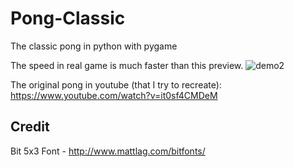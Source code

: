 # Pong-Classic

The classic pong in python with pygame

The speed in real game is much faster than this preview.
![demo2](https://cloud.githubusercontent.com/assets/12080537/21948466/70a0022c-da26-11e6-8996-87f180943b66.gif)

The original pong in youtube (that I try to recreate): <https://www.youtube.com/watch?v=it0sf4CMDeM>

## Credit

Bit 5x3 Font - <http://www.mattlag.com/bitfonts/>
